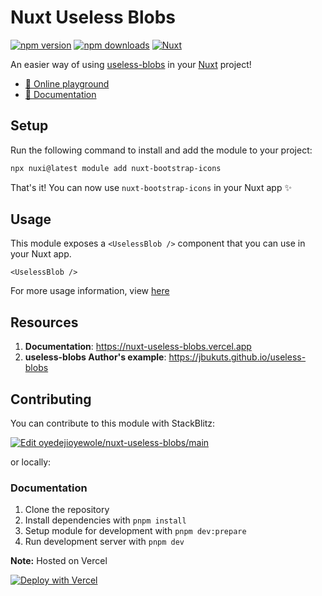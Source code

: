 # Nuxt Useless Blobs

[![npm version][npm-version-src]][npm-version-href]
[![npm downloads][npm-downloads-src]][npm-downloads-href]
[![Nuxt][nuxt-src]][nuxt-href]

An easier way of using [useless-blobs](https://jbukuts.github.io/useless-blobs/) in your [Nuxt](https://nuxt.com) project!

- [🏀 Online playground](https://stackblitz.com/edit/nuxt-useless-blobs?file=playground%2Fapp.vue)
- [📖 Documentation](https://nuxt-useless-blobs.vercel.app)

## Setup

Run the following command to install and add the module to your project:

```bash
npx nuxi@latest module add nuxt-bootstrap-icons
```

That's it! You can now use `nuxt-bootstrap-icons` in your Nuxt app ✨

## Usage

This module exposes a `<UselessBlob />` component that you can use in your Nuxt app.

```vue
<UselessBlob />
```

For more usage information, view [here](https;//nuxt-useless-blobs.vercel.app)

## Resources

1. **Documentation**: <https://nuxt-useless-blobs.vercel.app>
2. **useless-blobs Author's example**: <https://jbukuts.github.io/useless-blobs>

## Contributing

You can contribute to this module with StackBlitz:

[![Edit oyedejioyewole/nuxt-useless-blobs/main][playground-src]][playground-href]

or locally:

### Documentation

1. Clone the repository
2. Install dependencies with `pnpm install`
3. Setup module for development with `pnpm dev:prepare`
4. Run development server with `pnpm dev`

**Note:** Hosted on Vercel

[![Deploy with Vercel][vercel-src]][vercel-href]

<!-- Badges -->

[npm-version-src]: https://img.shields.io/npm/v/nuxt-useless-blobs/latest.svg?style=flat&colorA=18181B&colorB=28CF8D
[npm-version-href]: https://npmjs.com/package/nuxt-useless-blobs
[npm-downloads-src]: https://img.shields.io/npm/dm/nuxt-useless-blobs.svg?style=flat&colorA=18181B&colorB=28CF8D
[npm-downloads-href]: https://npmjs.com/package/nuxt-useless-blobs
[nuxt-src]: https://img.shields.io/badge/Nuxt-18181B?logo=nuxt.js
[nuxt-href]: https://nuxt.com
[playground-src]: https://developer.stackblitz.com/img/open_in_stackblitz.svg
[playground-href]: https://stackblitz.com/~/github.com/oyedejioyewole/nuxt-useless-blobs
[vercel-src]: https://vercel.com/button
[vercel-href]: https://vercel.com/new/clone?repository-url=https%3A%2F%2Fgithub.com%2Foyedejioyewole%2Fnuxt-useless-blobs
